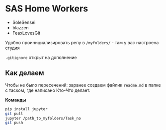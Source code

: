 # SAS Home Workers
- SoleSensei
- blazzen
- FeaxLovesGit

Удобно проинициализировать репу в `/myfolders/` - там у вас настроена студия

`.gitignore` открыт на дополнение

## Как делаем
Чтобы не было пересечений: заранее создаем файлик `readme.md` в папке с таском, где написано Кто-Что делает. 

__Команды__
```bash
pip install jupyter
git pull
jupyter /path_to_myfolders/Task_no
git push
```
